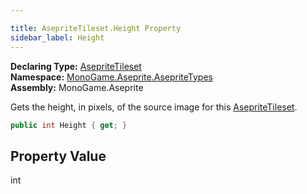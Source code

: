 ```yaml
---

title: AsepriteTileset.Height Property
sidebar_label: Height
---
```

**Declaring Type:** [AsepriteTileset](../)  
**Namespace:** [MonoGame.Aseprite.AsepriteTypes](../../)  
**Assembly:** MonoGame.Aseprite

Gets the height, in pixels, of the source image for this [AsepriteTileset](../).

```csharp
public int Height { get; }
```

## Property Value

int



